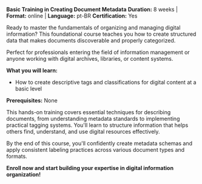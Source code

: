 **Basic Training in Creating Document Metadata**
**Duration:** 8 weeks | **Format:** online | **Language:** pt-BR
**Certification:** Yes

Ready to master the fundamentals of organizing and managing digital information? This foundational course teaches you how to create structured data that makes documents discoverable and properly categorized.

Perfect for professionals entering the field of information management or anyone working with digital archives, libraries, or content systems.

**What you will learn:**
- How to create descriptive tags and classifications for digital content at a basic level

**Prerequisites:**
None

This hands-on training covers essential techniques for describing documents, from understanding metadata standards to implementing practical tagging systems. You'll learn to structure information that helps others find, understand, and use digital resources effectively.

By the end of this course, you'll confidently create metadata schemas and apply consistent labeling practices across various document types and formats.

**Enroll now and start building your expertise in digital information organization!**